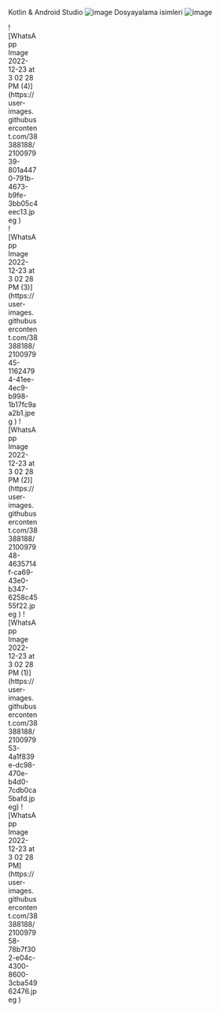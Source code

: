 Kotlin & Android Studio
![image](https://user-images.githubusercontent.com/38388188/210097701-533d960b-353b-4488-9056-c45a9d98da72.png)
Dosyayalama isimleri
![image](https://user-images.githubusercontent.com/38388188/210097773-6364eebe-a338-4287-8bcb-849a40e57c21.png)


<div style="width:60px ; height:60px">
![WhatsApp Image 2022-12-23 at 3 02 28 PM (4)](https://user-images.githubusercontent.com/38388188/210097939-801a4470-791b-4673-b9fe-3bb05c4eec13.jpeg )
  <div>
![WhatsApp Image 2022-12-23 at 3 02 28 PM (3)](https://user-images.githubusercontent.com/38388188/210097945-11624794-41ee-4ec9-b998-1b17fc9aa2b1.jpeg )
![WhatsApp Image 2022-12-23 at 3 02 28 PM (2)](https://user-images.githubusercontent.com/38388188/210097948-4635714f-ca69-43e0-b347-6258c4555f22.jpeg )
![WhatsApp Image 2022-12-23 at 3 02 28 PM (1)](https://user-images.githubusercontent.com/38388188/210097953-4a1f839e-dc98-470e-b4d0-7cdb0ca5bafd.jpeg)
![WhatsApp Image 2022-12-23 at 3 02 28 PM](https://user-images.githubusercontent.com/38388188/210097958-78b7f302-e04c-4300-8600-3cba54962476.jpeg )
